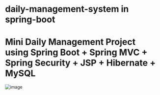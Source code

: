# daily-management-system in spring-boot


# Mini Daily Management Project using Spring Boot + Spring MVC + Spring Security + JSP + Hibernate + MySQL
![image](https://user-images.githubusercontent.com/90045606/160540870-deacbcec-957a-41ff-9d8c-d6ad6507ee88.png)
